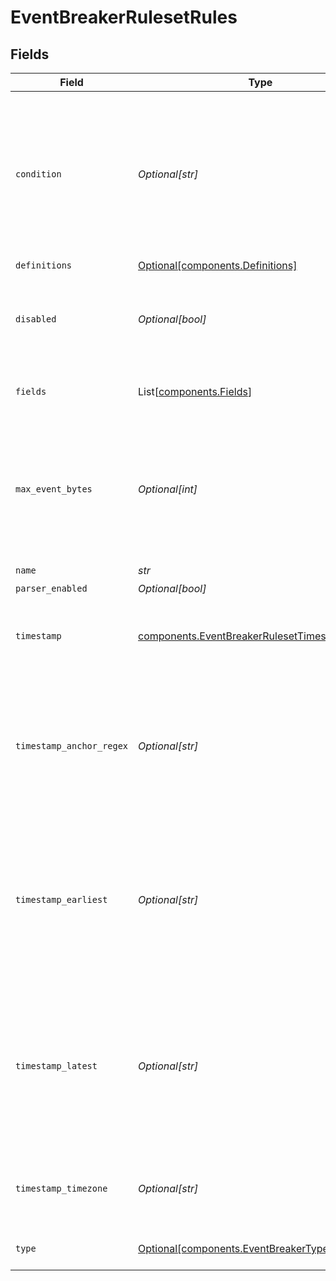 # EventBreakerRulesetRules


## Fields

| Field                                                                                                                               | Type                                                                                                                                | Required                                                                                                                            | Description                                                                                                                         |
| ----------------------------------------------------------------------------------------------------------------------------------- | ----------------------------------------------------------------------------------------------------------------------------------- | ----------------------------------------------------------------------------------------------------------------------------------- | ----------------------------------------------------------------------------------------------------------------------------------- |
| `condition`                                                                                                                         | *Optional[str]*                                                                                                                     | :heavy_minus_sign:                                                                                                                  | Filter expression (JS) that matches data to apply rule to. To test your sample, use the maximize icon on the right.                 |
| `definitions`                                                                                                                       | [Optional[components.Definitions]](../../models/shared/definitions.md)                                                              | :heavy_minus_sign:                                                                                                                  | N/A                                                                                                                                 |
| `disabled`                                                                                                                          | *Optional[bool]*                                                                                                                    | :heavy_minus_sign:                                                                                                                  | Allows breaker rule to be enabled or disabled, default is enabled.                                                                  |
| `fields`                                                                                                                            | List[[components.Fields](../../models/shared/fields.md)]                                                                            | :heavy_minus_sign:                                                                                                                  | Key value pairs to be added to each event.                                                                                          |
| `max_event_bytes`                                                                                                                   | *Optional[int]*                                                                                                                     | :heavy_minus_sign:                                                                                                                  | The maximum number of bytes that an event can be before being flushed to the pipelines                                              |
| `name`                                                                                                                              | *str*                                                                                                                               | :heavy_check_mark:                                                                                                                  | N/A                                                                                                                                 |
| `parser_enabled`                                                                                                                    | *Optional[bool]*                                                                                                                    | :heavy_minus_sign:                                                                                                                  | Parser.                                                                                                                             |
| `timestamp`                                                                                                                         | [components.EventBreakerRulesetTimestampFormat](../../models/shared/eventbreakerrulesettimestampformat.md)                          | :heavy_check_mark:                                                                                                                  | Auto, manual format (strptime) or current time.                                                                                     |
| `timestamp_anchor_regex`                                                                                                            | *Optional[str]*                                                                                                                     | :heavy_minus_sign:                                                                                                                  | Regex to match before attempting timestamp extraction. Use $ (end of string anchor) to not perform extraction.                      |
| `timestamp_earliest`                                                                                                                | *Optional[str]*                                                                                                                     | :heavy_minus_sign:                                                                                                                  | The earliest timestamp value allowed relative to now. E.g., -42years. Parsed values prior to this date will be set to current time. |
| `timestamp_latest`                                                                                                                  | *Optional[str]*                                                                                                                     | :heavy_minus_sign:                                                                                                                  | The latest timestamp value allowed relative to now. E.g., +42days. Parsed values after this date will be set to current time.       |
| `timestamp_timezone`                                                                                                                | *Optional[str]*                                                                                                                     | :heavy_minus_sign:                                                                                                                  | Timezone to assign to timestamps without timezone info.                                                                             |
| `type`                                                                                                                              | [Optional[components.EventBreakerType]](../../models/shared/eventbreakertype.md)                                                    | :heavy_minus_sign:                                                                                                                  | Event Breaker Type                                                                                                                  |